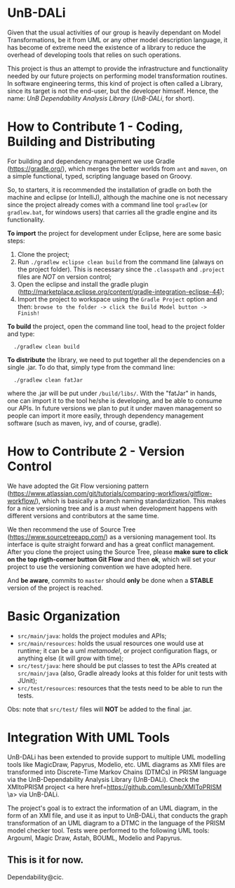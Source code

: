 UnB-DALi
=======
Given that the usual activities of our group is heavily dependant on Model Transformations, be it from UML or any other model description language, it has become of extreme need the existence of a library to reduce the overhead of developing tools that relies on such operations.

This project is thus an attempt to provide the infrastructure and functionality needed by our future projects on performing model transformation routines. In software engineering terms, this kind of project is often called a Library, since its target is not the end-user, but the developer himself. Hence, the name: *UnB Dependability Analysis Library* (*UnB-DALi*, for short).

How to Contribute 1 - Coding, Building and Distributing
=======
For building and dependency management we use Gradle (https://gradle.org/), which merges the better worlds from `ant` and `maven`, on a simple functional, typed, scripting language based on Groovy. 

So, to starters, it is recommended the installation of gradle on both the machine and eclipse (or IntelliJ), although the machine one is not necessary since the project already comes with a command line tool `gradlew` (or `gradlew.bat`, for windows users) that carries all the gradle engine and its functionality.

**To import** the project for development under Eclipse, here are some basic steps:
  1. Clone the project;
  2. Run `./gradlew eclipse clean build` from the command line (always on the project folder). This is necessary since the `.classpath` and `.project` files are *NOT* on version control;
  3. Open the eclipse and install the gradle plugin (http://marketplace.eclipse.org/content/gradle-integration-eclipse-44);
  4. Import the project to workspace using the `Gradle Project` option and then: `browse to the folder -> click the Build Model button -> Finish!`
  
**To build** the project, open the command line tool, head to the project folder and type:
```
  ./gradlew clean build
```

**To distribute** the library, we need to put together all the dependencies on a single .jar. To do that, simply type from the command line:
```
  ./gradlew clean fatJar
```
where the .jar will be put under `/build/libs/`. With the "fatJar" in hands, one can import it to the tool he/she is developing, and be able to consume our APIs. In future versions we plan to put it under maven management so people can import it more easily, through dependency management software (such as maven, ivy, and of course, gradle).

How to Contribute 2 - Version Control
=======
We have adopted the Git Flow versioning pattern (https://www.atlassian.com/git/tutorials/comparing-workflows/gitflow-workflow/), which is basically a branch naming standardization. This makes for a nice versioning tree and is a *must* when development happens with different versions and contributors at the same time. 

We then recommend the use of Source Tree (https://www.sourcetreeapp.com/) as a versioning management tool. Its interface is quite straight forward and has a great conflict management. After you clone the project using the Source Tree, please **make sure to click on the top rigth-corner button Git Flow** and then **ok**, which will set your project to use the versioning convention we have adopted here.

And **be aware**, commits to `master` should **only** be done when a **STABLE** version of the project is reached. 

Basic Organization
=======

  - `src/main/java`: holds the project modules and APIs;
  - `src/main/resources`: holds the usual resources one would use at runtime; it can be a uml *metamodel*, or project configuration flags, or anything else (it will grow with time);
  - `src/test/java`: here should be put classes to test the APIs created at `src/main/java` (also, Gradle already looks at this folder for unit tests with JUnit);
  - `src/test/resources`: resources that the tests need to be able to run the tests.

Obs: note that `src/test/` files will **NOT** be added to the final .jar.

Integration With UML Tools
============================

UnB-DALi has been extended to provide support to multiple UML modelling tools like MagicDraw, Papyrus, Modelio, etc. UML diagrams as XMI files are transformed into Discrete-Time Markov Chains (DTMCs) in PRISM language via the UnB-Dependability Analysis Library (UnB-DALi). Check the XMItoPRISM project <a here href=https://github.com/lesunb/XMIToPRISM \a> via UnB-DALi.

The project's goal is to extract the information of an UML diagram, in the form of an XMI file, and use it as input to UnB-DALi, that conducts the graph transformation of an UML diagram to a DTMC in the language of the PRISM model checker tool. Tests were performed to the following UML tools: Argouml, Magic Draw, Astah, BOUML, Modelio and Papyrus.

This is it for now.
--
Dependability@cic.
